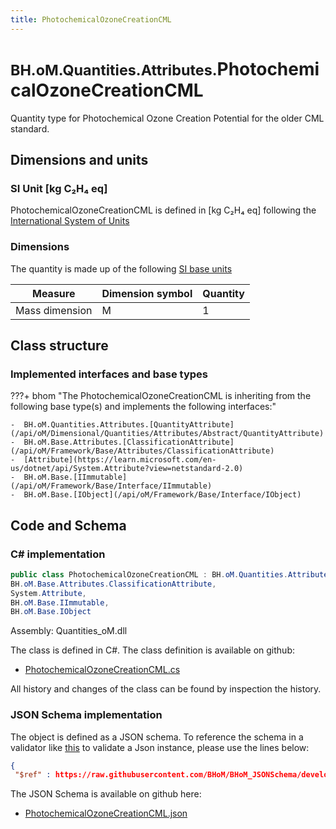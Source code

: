 ```yaml
---
title: PhotochemicalOzoneCreationCML
---
```


# <small>BH.oM.Quantities.Attributes.</small>**PhotochemicalOzoneCreationCML**

Quantity type for Photochemical Ozone Creation Potential for the older CML standard.

## Dimensions and units

### SI Unit [kg C₂H₄ eq]

PhotochemicalOzoneCreationCML is defined in [kg C₂H₄ eq] following the [International System of Units](https://en.wikipedia.org/wiki/International_System_of_Units) 

### Dimensions

The quantity is made up of the following [SI base units](https://en.wikipedia.org/wiki/SI_base_unit)

| Measure        | Dimension symbol | Quantity |
|------------------|--------|----------|
| Mass dimension |  M  |1  |

## Class structure

### Implemented interfaces and base types

???+ bhom "The PhotochemicalOzoneCreationCML is inheriting from the following base type(s) and implements the following interfaces:"

    -  BH.oM.Quantities.Attributes.[QuantityAttribute](/api/oM/Dimensional/Quantities/Attributes/Abstract/QuantityAttribute)
    -  BH.oM.Base.Attributes.[ClassificationAttribute](/api/oM/Framework/Base/Attributes/ClassificationAttribute)
    -  [Attribute](https://learn.microsoft.com/en-us/dotnet/api/System.Attribute?view=netstandard-2.0)
    -  BH.oM.Base.[IImmutable](/api/oM/Framework/Base/Interface/IImmutable)
    -  BH.oM.Base.[IObject](/api/oM/Framework/Base/Interface/IObject)




## Code and Schema

### C# implementation

``` C# title="C#"
public class PhotochemicalOzoneCreationCML : BH.oM.Quantities.Attributes.QuantityAttribute,
BH.oM.Base.Attributes.ClassificationAttribute,
System.Attribute,
BH.oM.Base.IImmutable,
BH.oM.Base.IObject
```

Assembly: Quantities_oM.dll

The class is defined in C#. The class definition is available on github:

- [PhotochemicalOzoneCreationCML.cs](https://github.com/BHoM/BHoM/blob/develop/Quantities_oM/Attributes\PhotochemicalOzoneCreationCML.cs)

All history and changes of the class can be found by inspection the history.
### JSON Schema implementation

The object is defined as a JSON schema. To reference the schema in a validator like [this](https://www.jsonschemavalidator.net/) to validate a Json instance, please use the lines below:

``` json title="JSON Schema"
{
 "$ref" : https://raw.githubusercontent.com/BHoM/BHoM_JSONSchema/develop/Quantities_oM/Attributes/PhotochemicalOzoneCreationCML.json}
```

The JSON Schema is available on github here:

- [PhotochemicalOzoneCreationCML.json](https://github.com/BHoM/BHoM_JSONSchema/blob/develop/Quantities_oM/Attributes/PhotochemicalOzoneCreationCML.json)
